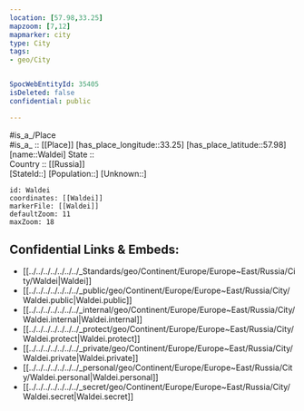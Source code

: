 ```yaml
---
location: [57.98,33.25] 
mapzoom: [7,12] 
mapmarker: city 
type: City
tags:
- geo/City


SpocWebEntityId: 35405
isDeleted: false
confidential: public

---
```

#is_a_/Place  
#is_a_ :: [[Place]] 
[has_place_longitude::33.25] 
[has_place_latitude::57.98] 
[name::Waldei] 
State ::  
Country :: [[Russia]]  
[StateId::] 
[Population::] 
[Unknown::] 


```leaflet
id: Waldei
coordinates: [[Waldei]] 
markerFile: [[Waldei]] 
defaultZoom: 11 
maxZoom: 18
```


## Confidential Links & Embeds: 
- [[../../../../../../../_Standards/geo/Continent/Europe/Europe~East/Russia/City/Waldei|Waldei]] 
- [[../../../../../../../_public/geo/Continent/Europe/Europe~East/Russia/City/Waldei.public|Waldei.public]] 
- [[../../../../../../../_internal/geo/Continent/Europe/Europe~East/Russia/City/Waldei.internal|Waldei.internal]] 
- [[../../../../../../../_protect/geo/Continent/Europe/Europe~East/Russia/City/Waldei.protect|Waldei.protect]] 
- [[../../../../../../../_private/geo/Continent/Europe/Europe~East/Russia/City/Waldei.private|Waldei.private]] 
- [[../../../../../../../_personal/geo/Continent/Europe/Europe~East/Russia/City/Waldei.personal|Waldei.personal]] 
- [[../../../../../../../_secret/geo/Continent/Europe/Europe~East/Russia/City/Waldei.secret|Waldei.secret]] 
